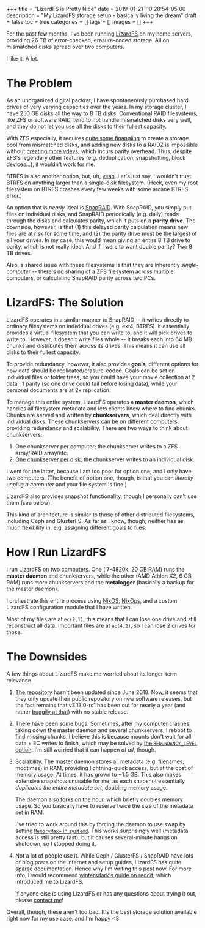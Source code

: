 +++
title = "LizardFS is Pretty Nice"
date = 2019-01-21T10:28:54-05:00
description = "My LizardFS storage setup - basically living the dream"
draft = false
toc = true
categories = []
tags = []
images = []
+++

For the past few months, I've been running [LizardFS](https://lizardfs.com/) on my home servers, providing 26 TB of error-checked, erasure-coded storage. All on mismatched disks spread over two computers.

I like it. A lot.

# The Problem

As an unorganized digital packrat, I have spontaneously purchased hard drives of very varying capacities over the years. In my storage cluster, I have 250 GB disks all the way to 8 TB disks. Conventional RAID filesystems, like ZFS or software RAID, tend to not handle mismatched disks very well, and they do not let you use all the disks to their fullest capacity.

With ZFS especially, it requires [quite some finangling](https://www.reddit.com/r/zfs/comments/85nf1y/zfs_with_different_size_disks/) to create a storage pool from mismatched disks, and adding new disks to a RAIDZ is impossible without [creating more vdevs](https://louwrentius.com/the-hidden-cost-of-using-zfs-for-your-home-nas.html), which incurs parity overhead. Thus, despite ZFS's legendary other features (e.g. deduplication, snapshotting, block devices...), it wouldn't work for me.

BTRFS is also another option, but, uh, [yeah](https://btrfs.wiki.kernel.org/index.php/RAID56). Let's just say, I wouldn't trust BTRFS on anything larger than a single-disk filesystem. (Heck, even my root filesystem on BTRFS crashes every few weeks with some arcane BTRFS error.)

An option that is _nearly_ ideal is [SnapRAID](http://www.snapraid.it/). With SnapRAID, you simply put files on individual disks, and SnapRAID periodically (e.g. daily) reads through the disks and calculates parity, which it puts on a **parity drive**. The downside, however, is that (1) this delayed parity calculation means new files are at risk for some time, and (2) the parity drive must be the largest of all your drives. In my case, this would mean giving an entire 8 TB drive to parity, which is not really ideal. And if I were to want double parity? Two 8 TB drives.

Also, a shared issue with these filesystems is that they are inherently _single-computer_ -- there's no sharing of a ZFS filesystem across multiple computers, or calculating SnapRAID parity across two PCs.

# LizardFS: The Solution

LizardFS operates in a similar manner to SnapRAID -- it writes directly to ordinary filesystems on individual drives (e.g. ext4, BTRFS). It essentially provides a virtual filesystem that you can write to, and it will pick drives to write to. However, it doesn't write files whole -- it breaks each into 64 MB chunks and distributes them across its drives. This means it can use all disks to their fullest capacity.

To provide redundancy, however, it also provides **goals**, different options for how data should be replicated/erasure-coded. Goals can be set on individual files or folder trees, so you could have your movie collection at 2 data : 1 parity (so one drive could fail before losing data), while your personal documents are at 2x replication.

To manage this entire system, LizardFS operates a **master daemon**, which handles all filesystem metadata and lets clients know where to find chunks. Chunks are served and written by **chunkservers**, which deal directly with individual disks. These chunkservers can be on different computers, providing redundancy and scalability. There are two ways to think about chunkservers:

1. One chunkserver per computer; the chunkserver writes to a ZFS array/RAID array/etc.
2. [One chunkserver per disk](https://github.com/lizardfs/lizardfs/issues/231); the chunkserver writes to an individual disk.

I went for the latter, because I am too poor for option one, and I only have two computers. (The benefit of option one, though, is that you can _literally unplug a computer_ and your file system is fine.)

LizardFS also provides snapshot functionality, though I personally can't use them (see below).

This kind of architecture is similar to those of other distributed filesystems, including Ceph and GlusterFS. As far as I know, though, neither has as much flexibility in, e.g. assigning different goals to files.

# How I Run LizardFS

I run LizardFS on two computers. One (i7-4820k, 20 GB RAM) runs the **master daemon** and chunkservers, while the other (AMD Athlon X2, 6 GB RAM) runs more chunkservers and the **metalogger** (basically a backup for the master daemon).

I orchestrate this entire process using [NixOS](https://nixos.org/), [NixOps](https://nixos.org/nixops/), and a custom LizardFS configuration module that I have written.

Most of my files are at `ec(2,1)`; this means that I can lose one drive and still reconstruct all data. Important files are at `ec(4,2)`, so I can lose 2 drives for those.

# The Downsides

A few things about LizardFS make me worried about its longer-term relevance.

1. [The repository](https://github.com/lizardfs/lizardfs) hasn't been updated since June 2018. Now, it seems that they only update their public repository on new software releases, but the fact remains that v3.13.0-rc1 has been out for nearly a year (and rather [buggily at that](https://github.com/lizardfs/lizardfs/issues/746)) with no stable release.

2. There have been some bugs. Sometimes, after my computer crashes, taking down the master daemon and several chunkservers, I reboot to find missing chunks. I believe this is because mounts don't wait for all data + EC writes to finish, which may be solved by [the `REDUNDANCY_LEVEL` option](https://github.com/lizardfs/lizardfs/issues/338). I'm still worried that it can happen _at all_, though.

3. Scalability. The master daemon stores all metadata (e.g. filenames, modtimes) in RAM, providing lightning-quick access, but at the cost of memory usage. At times, it has grown to ~1.5 GB. This also makes extensive snapshots unusable for me, as each snapshot essentially *duplicates the entire metadata set*, doubling memory usage.

    The daemon also [forks on the hour](https://github.com/lizardfs/lizardfs/issues/323), which briefly doubles memory usage. So you basically have to reserve twice the size of the metadata set in RAM.

    I've tried to work around this by forcing the daemon to use swap by setting [`MemoryMax=` in `systemd`](https://www.freedesktop.org/software/systemd/man/systemd.resource-control.html). This works surprisingly well (metadata access is still pretty fast), but it causes several-minute hangs on shutdown, so I stopped doing it.

4. Not a lot of people use it. While Ceph / GlusterFS / SnapRAID have lots of blog posts on the internet and setup guides, LizardFS has quite sparse documentation. Hence why I'm writing this post now. For more info, I would recommend [wintersdark's guide on reddit](https://www.reddit.com/r/HomeServer/comments/98ex85/one_server_isnt_enough_my_adventures_with_lizardfs/), which introduced me to LizardFS.

    If anyone else is using LizardFS or has any questions about trying it out, please [contact me](/about)!

Overall, though, these aren't too bad. It's the best storage solution available right now for my use case, and I'm happy <3
